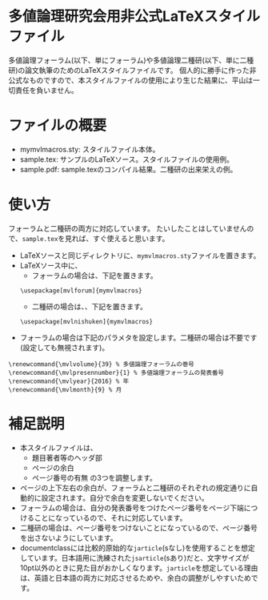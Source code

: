 # 多値論理研究会用非公式LaTeXスタイルファイル

多値論理フォーラム(以下、単にフォーラム)や多値論理二種研(以下、単に二種研)の論文執筆のためのLaTeXスタイルファイルです。
個人的に勝手に作った非公式なものですので、本スタイルファイルの使用により生じた結果に、平山は一切責任を負いません。

# ファイルの概要

- mymvlmacros.sty: スタイルファイル本体。
- sample.tex: サンプルのLaTeXソース。スタイルファイルの使用例。
- sample.pdf: sample.texのコンパイル結果。二種研の出来栄えの例。

# 使い方

フォーラムと二種研の両方に対応しています。
たいしたことはしていませんので、`sample.tex`を見れば、すぐ使えると思います。

- LaTeXソースと同じディレクトリに、`mymvlmacros.sty`ファイルを置きます。
- LaTeXソース中に、
  - フォーラムの場合は、下記を置きます。
  ```
  \usepackage[mvlforum]{mymvlmacros}
  ```
  - 二種研の場合は、、下記を置きます。
  ```
  \usepackage[mvlnishuken]{mymvlmacros}
  ```
- フォーラムの場合は下記のパラメタを設定します。二種研の場合は不要です(設定しても無視されます)。
```
\renewcommand{\mvlvolume}{39} % 多値論理フォーラムの巻号
\renewcommand{\mvlpresennumber}{1} % 多値論理フォーラムの発表番号
\renewcommand{\mvlyear}{2016} % 年
\renewcommand{\mvlmonth}{9} % 月
```

# 補足説明

- 本スタイルファイルは、
  - 題目著者等のヘッダ部
  - ページの余白
  - ページ番号の有無
  の3つを調整します。
- ページの上下左右の余白が、フォーラムと二種研のそれぞれの規定通りに自動的に設定されます。自分で余白を変更しないでください。
- フォーラムの場合は、自分の発表番号をつけたページ番号をページ下端につけることになっているので、それに対応しています。
- 二種研の場合は、ページ番号をつけないことになっているので、ページ番号を出さないようにしています。
- documentclassには比較的原始的な`jarticle`(sなし)を使用することを想定しています。日本語用に洗練された`jsarticle`(sあり)だと、文字サイズが10pt以外のときに見た目がおかしくなります。`jarticle`を想定している理由は、英語と日本語の両方に対応させるためや、余白の調整がしやすいためです。
